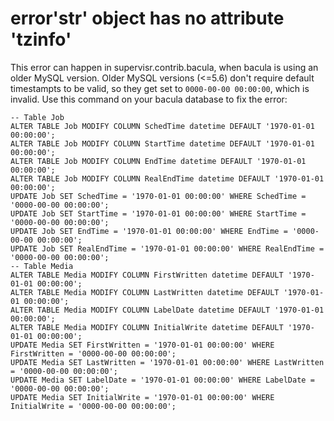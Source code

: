 # error'str' object has no attribute 'tzinfo'

This error can happen in supervisr.contrib.bacula, when bacula is using an older MySQL version.
Older MySQL versions (<=5.6) don't require default timestampts to be valid, so they get set to `0000-00-00 00:00:00`, which is invalid.
Use this command on your bacula database to fix the error:

```mysql
-- Table Job
ALTER TABLE Job MODIFY COLUMN SchedTime datetime DEFAULT '1970-01-01 00:00:00';
ALTER TABLE Job MODIFY COLUMN StartTime datetime DEFAULT '1970-01-01 00:00:00';
ALTER TABLE Job MODIFY COLUMN EndTime datetime DEFAULT '1970-01-01 00:00:00';
ALTER TABLE Job MODIFY COLUMN RealEndTime datetime DEFAULT '1970-01-01 00:00:00';
UPDATE Job SET SchedTime = '1970-01-01 00:00:00' WHERE SchedTime = '0000-00-00 00:00:00';
UPDATE Job SET StartTime = '1970-01-01 00:00:00' WHERE StartTime = '0000-00-00 00:00:00';
UPDATE Job SET EndTime = '1970-01-01 00:00:00' WHERE EndTime = '0000-00-00 00:00:00';
UPDATE Job SET RealEndTime = '1970-01-01 00:00:00' WHERE RealEndTime = '0000-00-00 00:00:00';
-- Table Media
ALTER TABLE Media MODIFY COLUMN FirstWritten datetime DEFAULT '1970-01-01 00:00:00';
ALTER TABLE Media MODIFY COLUMN LastWritten datetime DEFAULT '1970-01-01 00:00:00';
ALTER TABLE Media MODIFY COLUMN LabelDate datetime DEFAULT '1970-01-01 00:00:00';
ALTER TABLE Media MODIFY COLUMN InitialWrite datetime DEFAULT '1970-01-01 00:00:00';
UPDATE Media SET FirstWritten = '1970-01-01 00:00:00' WHERE FirstWritten = '0000-00-00 00:00:00';
UPDATE Media SET LastWritten = '1970-01-01 00:00:00' WHERE LastWritten = '0000-00-00 00:00:00';
UPDATE Media SET LabelDate = '1970-01-01 00:00:00' WHERE LabelDate = '0000-00-00 00:00:00';
UPDATE Media SET InitialWrite = '1970-01-01 00:00:00' WHERE InitialWrite = '0000-00-00 00:00:00';
```
